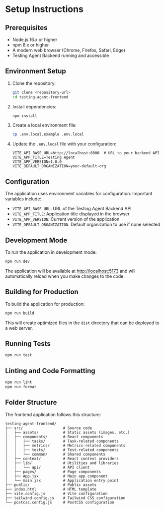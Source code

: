 # Setup Instructions

## Prerequisites

- Node.js 16.x or higher
- npm 8.x or higher
- A modern web browser (Chrome, Firefox, Safari, Edge)
- Testing Agent Backend running and accessible

## Environment Setup

1. Clone the repository:
   ```bash
   git clone <repository-url>
   cd testing-agent-frontend
   ```

2. Install dependencies:
   ```bash
   npm install
   ```

3. Create a local environment file:
   ```bash
   cp .env.local.example .env.local
   ```

4. Update the `.env.local` file with your configuration:
   ```
   VITE_API_BASE_URL=http://localhost:8000  # URL to your backend API
   VITE_APP_TITLE=Testing Agent
   VITE_APP_VERSION=1.0.0
   VITE_DEFAULT_ORGANIZATION=your-default-org
   ```

## Configuration

The application uses environment variables for configuration. Important variables include:

- `VITE_API_BASE_URL`: URL of the Testing Agent Backend API
- `VITE_APP_TITLE`: Application title displayed in the browser
- `VITE_APP_VERSION`: Current version of the application
- `VITE_DEFAULT_ORGANIZATION`: Default organization to use if none selected

## Development Mode

To run the application in development mode:

```bash
npm run dev
```

The application will be available at [http://localhost:5173](http://localhost:5173) and will automatically reload when you make changes to the code.

## Building for Production

To build the application for production:

```bash
npm run build
```

This will create optimized files in the `dist` directory that can be deployed to a web server.

## Running Tests

```bash
npm run test
```

## Linting and Code Formatting

```bash
npm run lint
npm run format
```

## Folder Structure

The frontend application follows this structure:

```
testing-agent-frontend/
├── src/                  # Source code
│   ├── assets/           # Static assets (images, etc.)
│   ├── components/       # React components
│   │   ├── tasks/        # Task-related components
│   │   ├── metrics/      # Metrics-related components
│   │   ├── tests/        # Test-related components
│   │   └── common/       # Shared components
│   ├── context/          # React context providers
│   ├── lib/              # Utilities and libraries
│   │   └── api/          # API client
│   ├── pages/            # Page components
│   ├── App.jsx           # Main app component
│   └── main.jsx          # Application entry point
├── public/               # Public assets
├── index.html            # HTML template
├── vite.config.js        # Vite configuration
├── tailwind.config.js    # Tailwind CSS configuration
└── postcss.config.js     # PostCSS configuration
``` 